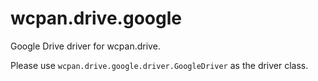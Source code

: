 # wcpan.drive.google

Google Drive driver for wcpan.drive.

Please use `wcpan.drive.google.driver.GoogleDriver` as the driver class.
